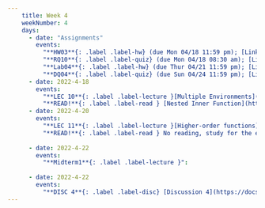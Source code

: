 ```yaml
---
    title: Week 4
    weekNumber: 4
    days:
      - date: "Assignments"
        events:
          "**HW03**{: .label .label-hw} (due Mon 04/18 11:59 pm); [Link to write-up](https://docs.google.com/document/d/12BSYa3hcbivmyNUKhUgaRukgfbq8OMZB/edit?usp=sharing&ouid=102637186311891543413&rtpof=true&sd=true) ":
          "**RQ10**{: .label .label-quiz} (due Mon 04/18 08:30 am); [Link to Canvas](https://canvas.ucsd.edu/courses/36691/quizzes) ":
          "**Lab04**{: .label .label-hw} (due Thur 04/21 11:59 pm); [Link to write-up](https://docs.google.com/document/d/1-WtqqNzSFlLdnG7DJG36e3LTc6zlEwIQ/edit?usp=sharing&ouid=102637186311891543413&rtpof=true&sd=true)":
          "**DQ04**{: .label .label-quiz} (due Sun 04/24 11:59 pm); [Link to Canvas](https://canvas.ucsd.edu/courses/36691/quizzes) ":
      - date: 2022-4-18
        events:
          "**LEC 10**{: .label .label-lecture }[Multiple Environments](https://docs.google.com/presentation/d/1YgFOISJiZOTzqvKu7DBIjlV3DlaoVKUTszMBUknKfag/edit?usp=sharing)":
          "**READ!**{: .label .label-read } [Nested Inner Function](https://stackabuse.com/python-nested-functions/)":
      - date: 2022-4-20
        events:
          "**LEC 11**{: .label .label-lecture }[Higher-order functions](https://docs.google.com/presentation/d/17ltP8UwzUD35F0Nl3P_0bkmdpNjySMXfD5b1nC81ESs/edit?usp=sharing)":
          "**READ!**{: .label .label-read } No reading, study for the exam💪🏼":
    
      - date: 2022-4-22
        events:
          "**Midterm1**{: .label .label-lecture }":
          
      - date: 2022-4-22
        events:
          "**DISC 4**{: .label .label-disc} [Discussion 4](https://docs.google.com/presentation/d/1qM9mHokJYdTEedtSYz8-6HMrxQBaIXvLdupOhogcKsQ/edit#slide=id.p)":
---
```

